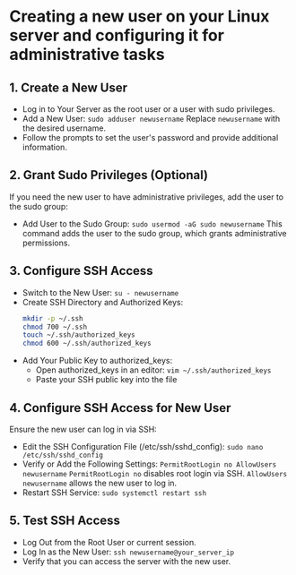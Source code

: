 # Creating a new user on your Linux server and configuring it for administrative tasks

## 1. Create a New User

- Log in to Your Server as the root user or a user with sudo privileges.
- Add a New User:
  `sudo adduser newusername`
  Replace `newusername` with the desired username.
- Follow the prompts to set the user's password and provide additional information.

## 2. Grant Sudo Privileges (Optional)

If you need the new user to have administrative privileges, add the user to the sudo group:

- Add User to the Sudo Group:
  `sudo usermod -aG sudo newusername`
  This command adds the user to the sudo group, which grants administrative permissions.

## 3. Configure SSH Access

- Switch to the New User:
  `su - newusername`
- Create SSH Directory and Authorized Keys:
  ```bash
  mkdir -p ~/.ssh
  chmod 700 ~/.ssh
  touch ~/.ssh/authorized_keys
  chmod 600 ~/.ssh/authorized_keys
  ```
- Add Your Public Key to authorized_keys:
  - Open authorized_keys in an editor:
    `vim ~/.ssh/authorized_keys`
  - Paste your SSH public key into the file

## 4. Configure SSH Access for New User

Ensure the new user can log in via SSH:

- Edit the SSH Configuration File (/etc/ssh/sshd_config):
  `sudo nano /etc/ssh/sshd_config`
- Verify or Add the Following Settings:
  `PermitRootLogin no
  AllowUsers newusername`
  `PermitRootLogin no` disables root login via SSH.
  `AllowUsers newusername` allows the new user to log in.
- Restart SSH Service:
  `sudo systemctl restart ssh`

## 5. Test SSH Access

- Log Out from the Root User or current session.
- Log In as the New User:
  `ssh newusername@your_server_ip`
- Verify that you can access the server with the new user.
